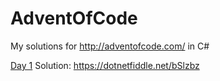 # AdventOfCode
My solutions for http://adventofcode.com/ in C#

[Day 1](http://adventofcode.com/day/1) Solution: https://dotnetfiddle.net/bSlzbz
